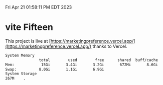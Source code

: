 Fri Apr 21 01:58:11 PM EDT 2023

# vite Fifteen


This project is live at [https://marketingpreference.vercel.app/](https://marketingpreference.vercel.app/) thanks to Vercel.

```bash
System Memory
               total        used        free      shared  buff/cache   available
Mem:            15Gi       3.4Gi       3.2Gi       672Mi       8.6Gi        10Gi
Swap:          8.0Gi       1.1Gi       6.9Gi
System Storage
267M	.
